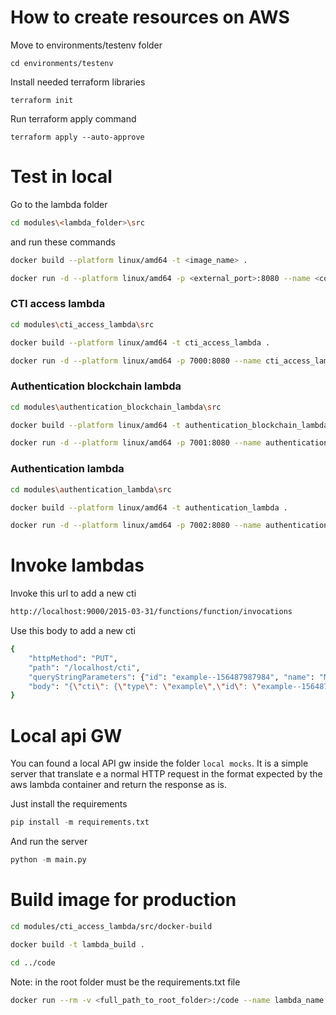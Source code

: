 # How to create resources on AWS
Move to environments/testenv folder
```shell
cd environments/testenv
```

Install needed terraform libraries
```shell
terraform init
```

Run terraform apply command
```shell
terraform apply --auto-approve
```

# Test in local
Go to the lambda folder
```bash
cd modules\<lambda_folder>\src
```

and run these commands
```bash
docker build --platform linux/amd64 -t <image_name> .
```

```bash
docker run -d --platform linux/amd64 -p <external_port>:8080 --name <container_name> <image_name>
```

### CTI access lambda
```bash
cd modules\cti_access_lambda\src
```

```bash
docker build --platform linux/amd64 -t cti_access_lambda .
```

```bash
docker run -d --platform linux/amd64 -p 7000:8080 --name cti_access_lambda cti_access_lambda
```

### Authentication blockchain lambda
```bash
cd modules\authentication_blockchain_lambda\src
```

```bash
docker build --platform linux/amd64 -t authentication_blockchain_lambda .
```

```bash
docker run -d --platform linux/amd64 -p 7001:8080 --name authentication_blockchain_lambda authentication_blockchain_lambda
```

### Authentication lambda
```bash
cd modules\authentication_lambda\src
```

```bash
docker build --platform linux/amd64 -t authentication_lambda .
```

```bash
docker run -d --platform linux/amd64 -p 7002:8080 --name authentication_lambda authentication_lambda
```

# Invoke lambdas
Invoke this url to add a new cti
```bash
http://localhost:9000/2015-03-31/functions/function/invocations
```

Use this body to add a new cti
```bash
{
    "httpMethod": "PUT",
    "path": "/localhost/cti",
    "queryStringParameters": {"id": "example--156487987984", "name": "My Fourth vulnerability"},
    "body": "{\"cti\": {\"type\": \"example\",\"id\": \"example--156487987986\",\"name\": \"My Fourth vulnerability\",\"description\": \"this is the description\"}, \"proposer_address\":\"0x7329159397320e68600F2EdD24852172BEa43226\"}"
}
```

# Local api GW
You can found a local API gw inside the folder `local mocks`. It is a simple server that translate e a normal HTTP request in the format expected by the aws lambda container and return the response as is.

Just install the requirements

```python
pip install -m requirements.txt
```

And run the server
```python
python -m main.py
```

# Build image for production
```bash
cd modules/cti_access_lambda/src/docker-build
```

```bash
docker build -t lambda_build .
```

```bash
cd ../code
```

Note: in the root folder must be the requirements.txt file
```bash
docker run --rm -v <full_path_to_root_folder>:/code --name lambda_name lambda_build
```